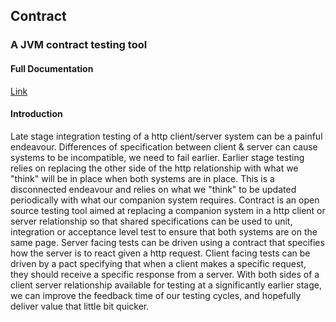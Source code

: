## Contract
### A JVM contract testing tool

#### Full Documentation
[Link](http://harmingcola.github.io/contract/)


#### Introduction
Late stage integration testing of a http client/server system can be a painful endeavour. 
Differences of specification between client & server can cause systems to be incompatible, we need to fail earlier.
Earlier stage testing relies on replacing the other side of the http relationship with what we "think" will be in place when both systems are in place. 
This is a disconnected endeavour and relies on what we "think" to be updated periodically with what our companion system requires.
Contract is an open source testing tool aimed at replacing a companion system in a http client or server relationship so that shared specifications can be used to unit, integration or acceptance level test to ensure that both systems are on the same page.
Server facing tests can be driven using a contract that specifies how the server is to react given a http request. 
Client facing tests can be driven by a pact specifying that when a client makes a specific request, they should receive a specific response from a server. 
With both sides of a client server relationship available for testing at a significantly earlier stage, we can improve the feedback time of our testing cycles, and hopefully deliver value that little bit quicker.